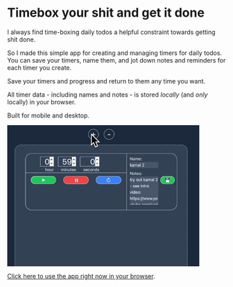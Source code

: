 # Timebox your shit and get it done

I always find time-boxing daily todos a helpful constraint towards getting shit done.

So I made this simple app for creating and managing timers for daily todos. You can save your timers, name them, and jot down notes and reminders for each timer you create.

Save your timers and progress and return to them any time you want.

All timer data - including names and notes - is stored
<em>locally</em> (and <em>only</em> locally) in your browser.

Built for mobile and desktop.

<img align="center" src="https://github.com/jermwatt/readme_gifs/blob/main/my_timers_demo.gif" height="325">

[Click here to use the app right now in your browser](https://neonwatty.github.io/todo_timers/).
